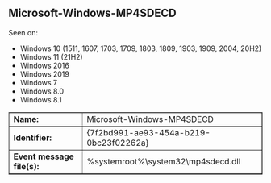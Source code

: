 ## Microsoft-Windows-MP4SDECD

Seen on:
* Windows 10 (1511, 1607, 1703, 1709, 1803, 1809, 1903, 1909, 2004, 20H2)
* Windows 11 (21H2)
* Windows 2016
* Windows 2019
* Windows 7
* Windows 8.0
* Windows 8.1

<table border="1" class="docutils">
  <tbody>
    <tr>
      <td><b>Name:</b></td>
      <td>Microsoft-Windows-MP4SDECD</td>
    </tr>
    <tr>
      <td><b>Identifier:</b></td>
      <td>{7f2bd991-ae93-454a-b219-0bc23f02262a}</td>
    </tr>
    <tr>
      <td><b>Event message file(s):</b></td>
      <td>%systemroot%\system32\mp4sdecd.dll</td>
    </tr>
  </tbody>
</table>

&nbsp;

